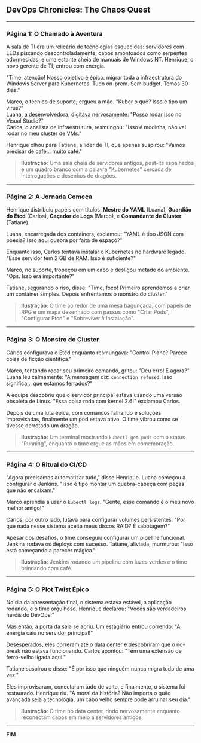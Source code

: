 ## **DevOps Chronicles: The Chaos Quest**

---

### **Página 1: O Chamado à Aventura**  

A sala de TI era um relicário de tecnologias esquecidas: servidores com LEDs piscando descontroladamente, cabos amontoados como serpentes adormecidas, e uma estante cheia de manuais de Windows NT. Henrique, o novo gerente de TI, entrou com energia. 

"Time, atenção! Nosso objetivo é épico: migrar toda a infraestrutura do Windows Server para Kubernetes. Tudo on-prem. Sem budget. Temos 30 dias."

Marco, o técnico de suporte, ergueu a mão. "Kuber o quê? Isso é tipo um vírus?"  
Luana, a desenvolvedora, digitava nervosamente: "Posso rodar isso no Visual Studio?"  
Carlos, o analista de infraestrutura, resmungou: "Isso é modinha, não vai rodar no meu cluster de VMs."

Henrique olhou para Tatiane, a líder de TI, que apenas suspirou: "Vamos precisar de café... muito café."

> **Ilustração**: Uma sala cheia de servidores antigos, post-its espalhados e um quadro branco com a palavra "Kubernetes" cercada de interrogações e desenhos de dragões.

---

### **Página 2: A Jornada Começa**

Henrique distribuiu papéis com títulos: **Mestre do YAML** (Luana), **Guardião do Etcd** (Carlos), **Caçador de Logs** (Marco), e **Comandante de Cluster** (Tatiane). 

Luana, encarregada dos containers, exclamou: "YAML é tipo JSON com poesia? Isso aqui quebra por falta de espaço?"  

Enquanto isso, Carlos tentava instalar o Kubernetes no hardware legado. "Esse servidor tem 2 GB de RAM. Isso é suficiente?" 

Marco, no suporte, tropeçou em um cabo e desligou metade do ambiente. "Ops. Isso era importante?"

Tatiane, segurando o riso, disse: "Time, foco! Primeiro aprendemos a criar um container simples. Depois enfrentamos o monstro do cluster."

> **Ilustração**: O time ao redor de uma mesa bagunçada, com papéis de RPG e um mapa desenhado com passos como "Criar Pods", "Configurar Etcd" e "Sobreviver à Instalação".

---

### **Página 3: O Monstro do Cluster**

Carlos configurava o Etcd enquanto resmungava: "Control Plane? Parece coisa de ficção científica."

Marco, tentando rodar seu primeiro comando, gritou: "Deu erro! E agora?"  
Luana leu calmamente: "A mensagem diz: `connection refused`. Isso significa... que estamos ferrados?"  

A equipe descobriu que o servidor principal estava usando uma versão obsoleta de Linux. "Essa coisa roda com kernel 2.6!" exclamou Carlos.

Depois de uma luta épica, com comandos falhando e soluções improvisadas, finalmente um pod estava ativo. O time vibrou como se tivesse derrotado um dragão. 

> **Ilustração**: Um terminal mostrando `kubectl get pods` com o status "Running", enquanto o time ergue as mãos em comemoração.

---

### **Página 4: O Ritual do CI/CD**

"Agora precisamos automatizar tudo," disse Henrique. Luana começou a configurar o Jenkins. "Isso é tipo montar um quebra-cabeça com peças que não encaixam." 

Marco aprendia a usar o `kubectl logs`. "Gente, esse comando é o meu novo melhor amigo!"  

Carlos, por outro lado, lutava para configurar volumes persistentes. "Por que nada nesse sistema aceita meus discos RAID? É sabotagem?"

Apesar dos desafios, o time conseguiu configurar um pipeline funcional. Jenkins rodava os deploys com sucesso. Tatiane, aliviada, murmurou: "Isso está começando a parecer mágica."

> **Ilustração**: Jenkins rodando um pipeline com luzes verdes e o time brindando com café.

---

### **Página 5: O Plot Twist Épico**

No dia da apresentação final, o sistema estava estável, a aplicação rodando, e o time orgulhoso. Henrique declarou: "Vocês são verdadeiros heróis do DevOps!"  

Mas então, a porta da sala se abriu. Um estagiário entrou correndo: "A energia caiu no servidor principal!"  

Desesperados, eles correram até o data center e descobriram que o no-break não estava funcionando. Carlos apontou: "Tem uma extensão de ferro-velho ligada aqui."

Tatiane suspirou e disse: "É por isso que ninguém nunca migra tudo de uma vez."

Eles improvisaram, conectaram tudo de volta, e finalmente, o sistema foi restaurado. Henrique riu. "A moral da história? Não importa o quão avançada seja a tecnologia, um cabo velho sempre pode arruinar seu dia."

> **Ilustração**: O time no data center, rindo nervosamente enquanto reconectam cabos em meio a servidores antigos.

---

**FIM**
